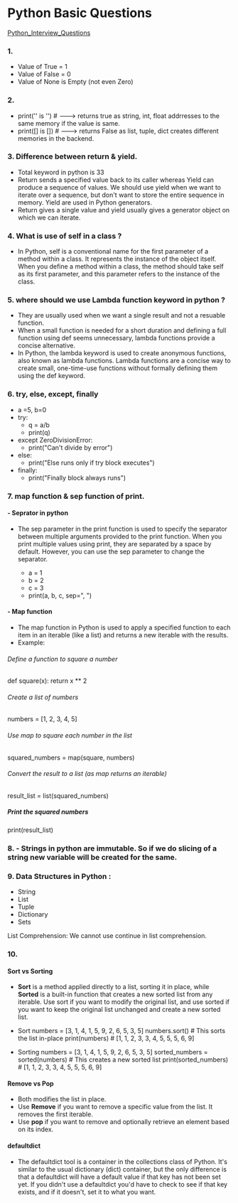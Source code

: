 # Python Basic Questions

[Python_Interview_Questions](https://colab.research.google.com/drive/18crmbaBn4AFYd8RUefb-LynmbU69uqlX)

### 1. 
- Value of True = 1 
- Value of False = 0 
- Value of None is Empty (not even Zero)

### 2. 
- print('' is '') # ---> returns true as string, int, float addrresses to the same memory if the value is same.
- print([] is []) # ---> returns False as list, tuple, dict creates different memories in the backend.
### 3. Difference between return & yield.
- Total keyword in python is 33
- Return sends a specified value back to its caller whereas Yield can produce a sequence of values.
  We should use yield when we want to iterate over a sequence, but don't want to store the entire sequence in memory. Yield are used in Python generators.
- Return gives a single value and yield usually gives a generator object on which we can iterate.

### 4. What is use of self in a class ?
- In Python, self is a conventional name for the first parameter of a method within a class.
  It represents the instance of the object itself. When you define a method within a class, the method should take self as its first parameter,
  and this parameter refers to the instance of the class.

### 5. where should we use Lambda function keyword in python ?
- They are usually used when we want a single result and not a resuable function.
- When a small function is needed for a short duration and defining a full function using def seems unnecessary, lambda functions provide a concise alternative.
- In Python, the lambda keyword is used to create anonymous functions, also known as lambda functions.
  Lambda functions are a concise way to create small, one-time-use functions without formally defining them using the def keyword.

### 6. try, else, except, finally
- a =5, b=0
- try:
  - q = a/b
  - print(q)
- except ZeroDivisionError:
  - print("Can't divide by error")
- else:
  - print("Else runs only if try block executes")
- finally:
  - print("Finally block always runs")

### 7. map function & sep function of print.

#### - Seprator in python
- The sep parameter in the print function is used to specify the separator between multiple arguments provided to the print function.
   When you print multiple values using print, they are separated by a space by default. However, you can use the sep parameter to change the separator.
   
  - a = 1
  - b = 2
  - c = 3
  - print(a, b, c, sep=", ")
 
#### - Map function 
- The map function in Python is used to apply a specified function to each item in an iterable (like a list) and returns a new iterable with the results.
- Example:
 ###### Define a function to square a number
def square(x):
    return x ** 2

###### Create a list of numbers
numbers = [1, 2, 3, 4, 5]

###### Use map to square each number in the list
squared_numbers = map(square, numbers)

###### Convert the result to a list (as map returns an iterable)
result_list = list(squared_numbers)

##### Print the squared numbers
print(result_list)


 ### 8. - Strings in python are immutable. So if we do slicing of a string new variable will be created for the same.

 ### 9. Data Structures in Python :
 - String
 - List
 - Tuple
 - Dictionary
 - Sets

 List Comprehension: We cannot use continue in list comprehension.

### 10. 
#### Sort vs Sorting 
- **Sort** is a method applied directly to a list, sorting it in place,
  while **Sorted** is a built-in function that creates a new sorted list from any iterable.
  Use sort if you want to modify the original list, and use sorted if you want to keep the original list unchanged and create a new sorted list.
 - Sort
    numbers = [3, 1, 4, 1, 5, 9, 2, 6, 5, 3, 5]
    numbers.sort()  # This sorts the list in-place
    print(numbers)  # [1, 1, 2, 3, 3, 4, 5, 5, 5, 6, 9]

- Sorting
    numbers = [3, 1, 4, 1, 5, 9, 2, 6, 5, 3, 5]
    sorted_numbers = sorted(numbers)  # This creates a new sorted list
    print(sorted_numbers)  # [1, 1, 2, 3, 3, 4, 5, 5, 5, 6, 9]
  

#### Remove vs Pop  

- Both modifies the list in place.
- Use **Remove** if you want to remove a specific value from the list. It removes the first iterable.
- Use **pop** if you want to remove and optionally retrieve an element based on its index.


#### defaultdict

- The defaultdict tool is a container in the collections class of Python.
  It's similar to the usual dictionary (dict) container, but the only difference is that a defaultdict will have a default value
  if that key has not been set yet. If you didn't use a defaultdict you'd have to check to see if that key exists, and if it doesn't, set it to what you want.
